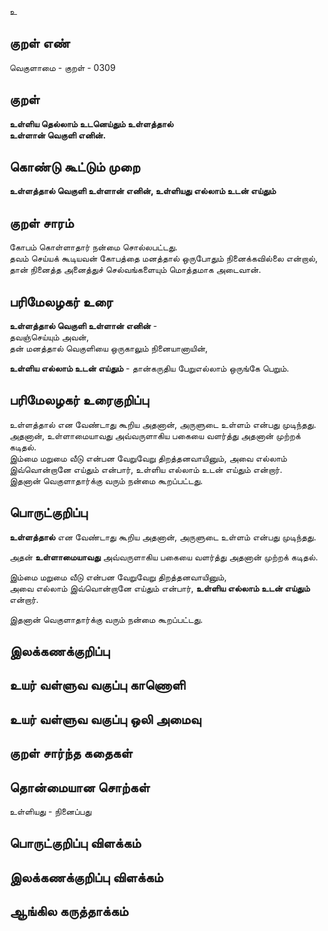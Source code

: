 உ

## குறள் எண் 

வெகுளாமை - குறள் - 0309  

## குறள் 

**உள்ளிய தெல்லாம் உடனெய்தும் உள்ளத்தால்  
உள்ளான் வெகுளி எனின்.**

## கொண்டு கூட்டும் முறை

**உள்ளத்தால் வெகுளி உள்ளான் எனின், உள்ளியது எல்லாம் உடன் எய்தும்** 

## குறள் சாரம் 

கோபம் கொள்ளாதார் நன்மை சொல்லபட்டது.  
தவம் செய்யக் கூடியவன் கோபத்தை மனத்தால் ஒருபோதும் நினைக்கவில்லை என்றால், தான் நினைத்த அனைத்துச் செல்வங்களையும் மொத்தமாக அடைவான்.

## பரிமேலழகர் உரை


**உள்ளத்தால் வெகுளி உள்ளான் எனின்** -   
தவஞ்செய்யும் அவன்,   
தன் மனத்தால் வெகுளியை ஒருகாலும் நினையானாயின்,   

**உள்ளிய எல்லாம் உடன் எய்தும்** - தான்கருதிய பேறுஎல்லாம் ஒருங்கே பெறும்.   
  

## பரிமேலழகர் உரைகுறிப்பு   

உள்ளத்தால் என வேண்டாது கூறிய அதனான், அருளுடை உள்ளம் என்பது முடிந்தது.  
அதனான், உள்ளாமையாவது அவ்வருளாகிய பகையை வளர்த்து அதனான் முற்றக் கடிதல்.   
இம்மை மறுமை வீடு என்பன வேறுவேறு திறத்தனவாயினும், அவை எல்லாம் இவ்வொன்றானே எய்தும் என்பார், உள்ளிய எல்லாம் உடன் எய்தும் என்றார்.   
இதனான் வெகுளாதார்க்கு வரும் நன்மை கூறப்பட்டது.  

## பொருட்குறிப்பு 

**உள்ளத்தால்** என வேண்டாது கூறிய அதனான், அருளுடை உள்ளம் என்பது முடிந்தது.  

அதன் **உள்ளாமையாவது** அவ்வருளாகிய பகையை வளர்த்து அதனான் முற்றக் கடிதல்.  

இம்மை மறுமை வீடு என்பன வேறுவேறு திறத்தனவாயினும்,   
அவை எல்லாம் இவ்வொன்றானே எய்தும் என்பார், **உள்ளிய எல்லாம் உடன் எய்தும்** என்றார்.   

இதனான் வெகுளாதார்க்கு வரும் நன்மை கூறப்பட்டது.  

## இலக்கணக்குறிப்பு  


## உயர் வள்ளுவ வகுப்பு காணொளி


## உயர் வள்ளுவ வகுப்பு ஒலி அமைவு 

 
## குறள் சார்ந்த கதைகள் 


## தொன்மையான சொற்கள்

உள்ளியது - நினைப்பது

## பொருட்குறிப்பு விளக்கம்


## இலக்கணக்குறிப்பு விளக்கம்


## ஆங்கில கருத்தாக்கம் 


